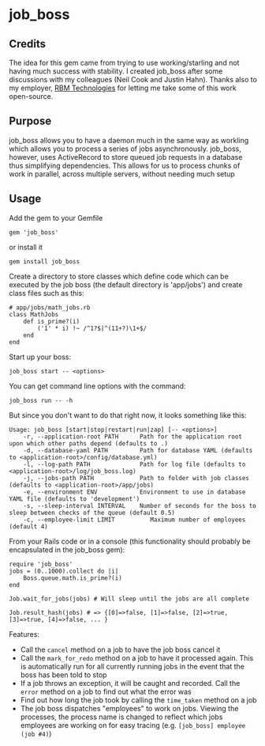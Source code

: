 # job_boss

## Credits

The idea for this gem came from trying to use working/starling and not having much success with stability.  I created job_boss after some discussions with my colleagues (Neil Cook and Justin Hahn).  Thanks also to my employer, [RBM Technologies](http://www.rbmtechnologies.com) for letting me take some of this work open-source.

## Purpose

job_boss allows you to have a daemon much in the same way as workling which allows you to process a series of jobs asynchronously.   job_boss, however, uses ActiveRecord to store queued job requests in a database thus simplifying dependencies.  This allows for us to process chunks of work in parallel, across multiple servers, without needing much setup

## Usage

Add the gem to your Gemfile

    gem 'job_boss'

or install it

    gem install job_boss

Create a directory to store classes which define code which can be executed by the job boss (the default directory is 'app/jobs') and create class files such as this:

    # app/jobs/math_jobs.rb
    class MathJobs
        def is_prime?(i)
            ('1' * i) !~ /^1?$|^(11+?)\1+$/
        end
    end

Start up your boss:

    job_boss start -- <options>

You can get command line options with the command:

    job_boss run -- -h

But since you don't want to do that right now, it looks something like this:

    Usage: job_boss [start|stop|restart|run|zap] [-- <options>]
        -r, --application-root PATH      Path for the application root upon which other paths depend (defaults to .)
        -d, --database-yaml PATH         Path for database YAML (defaults to <application-root>/config/database.yml)
        -l, --log-path PATH              Path for log file (defaults to <application-root>/log/job_boss.log)
        -j, --jobs-path PATH             Path to folder with job classes (defaults to <application-root>/app/jobs)
        -e, --environment ENV            Environment to use in database YAML file (defaults to 'development')
        -s, --sleep-interval INTERVAL    Number of seconds for the boss to sleep between checks of the queue (default 0.5)
        -c, --employee-limit LIMIT          Maximum number of employees (default 4)

From your Rails code or in a console (this functionality should probably be encapsulated in the job_boss gem):

    require 'job_boss'
    jobs = (0..1000).collect do |i|
        Boss.queue.math.is_prime?(i)
    end

    Job.wait_for_jobs(jobs) # Will sleep until the jobs are all complete

    Job.result_hash(jobs) # => {[0]=>false, [1]=>false, [2]=>true, [3]=>true, [4]=>false, ... }

Features:

 * Call the `cancel` method on a job to have the job boss cancel it
 * Call the `mark_for_redo` method on a job to have it processed again.  This is automatically run for all currently running jobs in the event that the boss has been told to stop
 * If a job throws an exception, it will be caught and recorded.  Call the `error` method on a job to find out what the error was
 * Find out how long the job took by calling the `time_taken` method on a job
 * The job boss dispatches "employees" to work on jobs.  Viewing the processes, the process name is changed to reflect which jobs employees are working on for easy tracing (e.g. `[job_boss] employee (job #4)`)
